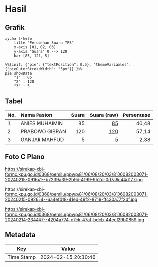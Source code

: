 # Hasil

## Grafik

```mermaid
xychart-beta
    title "Perolehan Suara TPS"
    x-axis [01, 02, 03]
    y-axis "Suara" 0 --> 120
    bar [85, 120, 5]
```

```mermaid
%%{init: {"pie": {"textPosition": 0.5}, "themeVariables": {"pieOuterStrokeWidth": "5px"}} }%%
pie showData
    "1" : 85
    "2" : 120
    "3" : 5
```

## Tabel

| No. | Nama Paslon    | Suara | Suara (raw) | Persentase |
|:--- |:-------------- | -----:| -----------:| ----------:|
| 1   | ANIES MUHAIMIN | 85    | [85][p-1]   | 40,48      |
| 2   | PRABOWO GIBRAN | 120   | [120][p-2]  | 57,14      |
| 3   | GANJAR MAHFUD  | 5     | [5][p-3]    | 2,38       |


[p-1]: https://github.com/gigit-pemilu/pemilu-2024-81-maluku/blob/main/pilpres/hitung-suara/sub/81-maluku/sub/06-seram-bagian-barat/sub/08-huamual/sub/2003-luhu/sub/071-tps/sub/paslon-1.txt
[p-2]: https://github.com/gigit-pemilu/pemilu-2024-81-maluku/blob/main/pilpres/hitung-suara/sub/81-maluku/sub/06-seram-bagian-barat/sub/08-huamual/sub/2003-luhu/sub/071-tps/sub/paslon-2.txt
[p-3]: https://github.com/gigit-pemilu/pemilu-2024-81-maluku/blob/main/pilpres/hitung-suara/sub/81-maluku/sub/06-seram-bagian-barat/sub/08-huamual/sub/2003-luhu/sub/071-tps/sub/paslon-3.txt

## Foto C Plano

https://sirekap-obj-formc.kpu.go.id/0368/pemilu/ppwp/81/06/08/20/03/8106082003071-20240215-091641--b7239a39-2b9d-4199-952d-0d7a9c44d177.jpg

https://sirekap-obj-formc.kpu.go.id/0368/pemilu/ppwp/81/06/08/20/03/8106082003071-20240215-092654--6a4ef418-41ed-49f2-8719-ffc30a77f2df.jpg

https://sirekap-obj-formc.kpu.go.id/0368/pemilu/ppwp/81/06/08/20/03/8106082003071-20240214-234447--4204a774-c7cb-47af-bdcb-44ecf29b0859.jpg


## Metadata

| Key        | Value               |
| ---------- | ------------------- |
| Time Stamp | 2024-02-15 20:30:46 |



